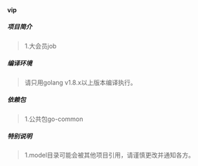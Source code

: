 #### vip

##### 项目简介
> 1.大会员job

##### 编译环境
> 请只用golang v1.8.x以上版本编译执行。

##### 依赖包
> 1.公共包go-common

##### 特别说明
> 1.model目录可能会被其他项目引用，请谨慎更改并通知各方。
